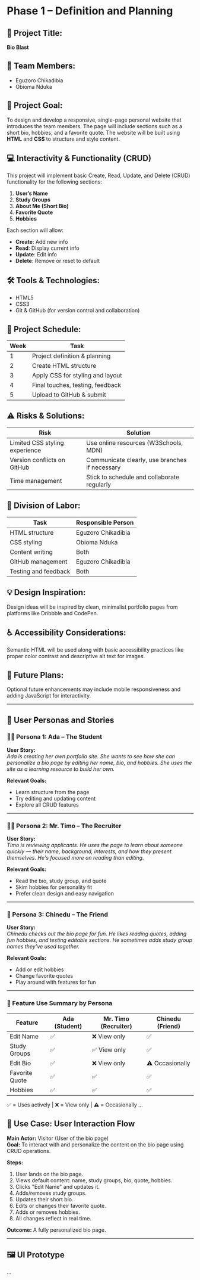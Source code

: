 # Phase 1 – Definition and Planning

## 📌 Project Title:
**Bio Blast**

## 👥 Team Members:
- Eguzoro Chikadibia  
- Obioma Nduka

## 🎯 Project Goal:
To design and develop a responsive, single-page personal website that introduces the team members. The page will include sections such as a short bio, hobbies, and a favorite quote. The website will be built using **HTML** and **CSS** to structure and style content.

## 💻 Interactivity & Functionality (CRUD)

This project will implement basic Create, Read, Update, and Delete (CRUD) functionality for the following sections:

1. **User’s Name**
2. **Study Groups**
3. **About Me (Short Bio)**
4. **Favorite Quote**
5. **Hobbies**

Each section will allow:
- **Create**: Add new info
- **Read**: Display current info
- **Update**: Edit info
- **Delete**: Remove or reset to default

## 🛠️ Tools & Technologies:
- HTML5  
- CSS3  
- Git & GitHub (for version control and collaboration)

## 📅 Project Schedule:

| Week | Task                              |
|------|-----------------------------------|
| 1    | Project definition & planning     |
| 2    | Create HTML structure             |
| 3    | Apply CSS for styling and layout  |
| 4    | Final touches, testing, feedback  |
| 5    | Upload to GitHub & submit         |

## ⚠️ Risks & Solutions:

| Risk                            | Solution                                          |
|---------------------------------|---------------------------------------------------|
| Limited CSS styling experience  | Use online resources (W3Schools, MDN)             |
| Version conflicts on GitHub     | Communicate clearly, use branches if necessary   |
| Time management                 | Stick to schedule and collaborate regularly       |

## 🔄 Division of Labor:

| Task                   | Responsible Person     |
|------------------------|------------------------|
| HTML structure         | Eguzoro Chikadibia     |
| CSS styling            | Obioma Nduka           |
| Content writing        | Both                   |
| GitHub management      | Eguzoro Chikadibia     |
| Testing and feedback   | Both                   |

## 💡 Design Inspiration:
Design ideas will be inspired by clean, minimalist portfolio pages from platforms like Dribbble and CodePen.

## ♿ Accessibility Considerations:
Semantic HTML will be used along with basic accessibility practices like proper color contrast and descriptive alt text for images.

## 🔮 Future Plans:
Optional future enhancements may include mobile responsiveness and adding JavaScript for interactivity.

---

## 👥 User Personas and Stories

### 🧑‍🎓 Persona 1: Ada – The Student  
**User Story:**  
*Ada is creating her own portfolio site. She wants to see how she can personalize a bio page by editing her name, bio, and hobbies. She uses the site as a learning resource to build her own.*

**Relevant Goals:**  
- Learn structure from the page  
- Try editing and updating content  
- Explore all CRUD features

---

### 👩‍💼 Persona 2: Mr. Timo – The Recruiter  
**User Story:**  
*Timo is reviewing applicants. He uses the page to learn about someone quickly — their name, background, interests, and how they present themselves. He's focused more on reading than editing.*

**Relevant Goals:**  
- Read the bio, study group, and quote  
- Skim hobbies for personality fit  
- Prefer clean design and easy navigation

---

### 🧑 Persona 3: Chinedu – The Friend  
**User Story:**  
*Chinedu checks out the bio page for fun. He likes reading quotes, adding fun hobbies, and testing editable sections. He sometimes adds study group names they’ve used together.*

**Relevant Goals:**  
- Add or edit hobbies  
- Change favorite quotes  
- Play around with features for fun

---

### 🔄 Feature Use Summary by Persona

| Feature           | Ada (Student) | Mr. Timo (Recruiter) | Chinedu (Friend) |
|-------------------|----------------|------------------------|-------------------|
| Edit Name         | ✅             | ❌ View only            | ✅                |
| Study Groups      | ✅             | ✅ View only            | ✅                |
| Edit Bio          | ✅             | ❌ View only            | ⚠️ Occasionally    |
| Favorite Quote    | ✅             | ✅                     | ✅                |
| Hobbies           | ✅             | ✅                     | ✅                |

✅ = Uses actively | ❌ = View only | ⚠️ = Occasionally
...
## 🔄 Use Case: User Interaction Flow

**Main Actor:** Visitor (User of the bio page)  
**Goal:** To interact with and personalize the content on the bio page using CRUD operations.

**Steps:**
1. User lands on the bio page.
2. Views default content: name, study groups, bio, quote, hobbies.
3. Clicks "Edit Name" and updates it.
4. Adds/removes study groups.
5. Updates their short bio.
6. Edits or changes their favorite quote.
7. Adds or removes hobbies.
8. All changes reflect in real time.

**Outcome:** A fully personalized bio page.

---

## 🖼️ UI Prototype
...

